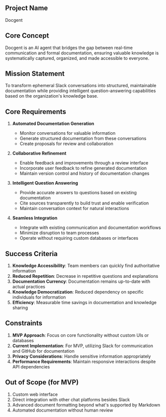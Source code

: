 ## Project Name
Docgent

## Core Concept
Docgent is an AI agent that bridges the gap between real-time communication and formal documentation, ensuring valuable knowledge is systematically captured, organized, and made accessible to everyone.

## Mission Statement
To transform ephemeral Slack conversations into structured, maintainable documentation while providing intelligent question-answering capabilities based on the organization's knowledge base.

## Core Requirements

1. **Automated Documentation Generation**
   - Monitor conversations for valuable information
   - Generate structured documentation from these conversations
   - Create proposals for review and collaboration

2. **Collaborative Refinement**
   - Enable feedback and improvements through a review interface
   - Incorporate user feedback to refine generated documentation
   - Maintain version control and history of documentation changes

3. **Intelligent Question Answering**
   - Provide accurate answers to questions based on existing documentation
   - Cite sources transparently to build trust and enable verification
   - Maintain conversation context for natural interactions

4. **Seamless Integration**
   - Integrate with existing communication and documentation workflows
   - Minimize disruption to team processes
   - Operate without requiring custom databases or interfaces

## Success Criteria

1. **Knowledge Accessibility**: Team members can quickly find authoritative information
2. **Reduced Repetition**: Decrease in repetitive questions and explanations
3. **Documentation Currency**: Documentation remains up-to-date with actual practices
4. **Knowledge Democratization**: Reduced dependency on specific individuals for information
5. **Efficiency**: Measurable time savings in documentation and knowledge sharing

## Constraints

1. **MVP Approach**: Focus on core functionality without custom UIs or databases
2. **Current Implementation**: For MVP, utilizing Slack for communication and GitHub for documentation
3. **Privacy Considerations**: Handle sensitive information appropriately
4. **Performance Requirements**: Maintain responsive interactions despite API dependencies

## Out of Scope (for MVP)

1. Custom web interface
2. Direct integration with other chat platforms besides Slack
3. Advanced document formatting beyond what's supported by Markdown
4. Automated documentation without human review

